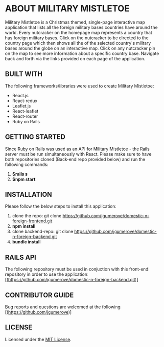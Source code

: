 # ABOUT MILITARY MISTLETOE
Military Mistletoe is a Christmas themed, single-page interactive map application that lists all the foreign military bases countries have around the world. Every nutcracker on the homepage map represents a country that has foreign military bases. Click on the nutcracker to be directed to the country page which then shows all the of the selected country's military bases around the globe on an interactive map. Click on any nutcracker pin on the map to see more information about a specific country base. Navigate back and forth via the links provided on each page of the application.

## BUILT WITH
The following frameworks/libraries were used to create Military Mistletoe:
* React.js
* React-redux
* Leaflet.js
* React-leaflet
* React-router
* Ruby on Rails 

## GETTING STARTED
Since Ruby on Rails was used as an API for Military Mistletoe - the Rails server must be run simultaneously with React. Please make sure to have both repositories cloned (Back-end repo provided below) and run the following commands:

1. **$rails s**
2. **$npm start**

## INSTALLATION
Please follow the below steps to install this application:
1. clone the repo:
   git clone https://github.com/jgumerove/domestic-n-foreign-frontend.git
2. **npm install**
3. clone backend-repo:
   git clone https://github.com/jgumerove/domestic-n-foreign-backend.git
4. **bundle install**

## RAILS API
The following repository must be used in conjuction with this front-end repository in order to use the application:
[(https://github.com/jgumerove/domestic-n-foreign-backend.git)]

## CONTRIBUTOR GUIDE
Bug reports and questions are welcomed at the following [(https://github.com/jgumerove)]

## LICENSE
Licensed under the [MIT License](LICENSE).